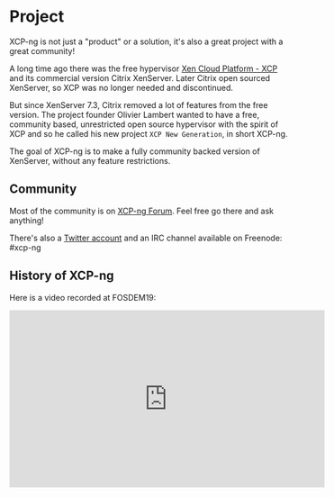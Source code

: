 # Project

XCP-ng is not just a "product" or a solution, it's also a great project with a great community!

A long time ago there was the free hypervisor [Xen Cloud Platform - XCP](https://wiki.xen.org/wiki/XCP_Overview) and its commercial version Citrix XenServer. Later Citrix open sourced XenServer, so XCP was no longer needed and discontinued.

But since XenServer 7.3, Citrix removed a lot of features from the free version. The project founder Olivier Lambert wanted to have a free, community based, unrestricted open source hypervisor with the spirit of XCP and so he called his new project `XCP New Generation`, in short XCP-ng.

The goal of XCP-ng is to make a fully community backed version of XenServer, without any feature restrictions.

## Community

Most of the community is on [XCP-ng Forum](https://xcp-ng.org/forum). Feel free go there and ask anything!

There's also a [Twitter account](https://twitter.com/xcpng) and an IRC channel available on Freenode: #xcp-ng

## History of XCP-ng

Here is a video recorded at FOSDEM19:

<iframe width="560" height="315" src="https://www.youtube.com/embed/VpGC5zuLjSs" frameborder="0" allow="accelerometer; autoplay; encrypted-media; gyroscope; picture-in-picture" allowfullscreen></iframe>
